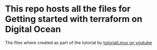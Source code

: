 # This repo hosts all the files for Getting started with terraform on Digital Ocean

The files where created as part of the tutorial by [tutorialLinux on youtube][1]

[1]: (https://www.youtube.com/playlist?list=PLtK75qxsQaMIHQOaDd0Zl_jOuu1m3vcWO)